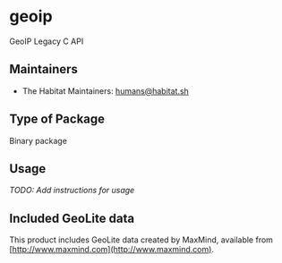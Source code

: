 # geoip

GeoIP Legacy C API

## Maintainers

* The Habitat Maintainers: <humans@habitat.sh>

## Type of Package

Binary package

## Usage

*TODO: Add instructions for usage*

## Included GeoLite data

This product includes GeoLite data created by MaxMind, available from [http://www.maxmind.com](http://www.maxmind.com).
